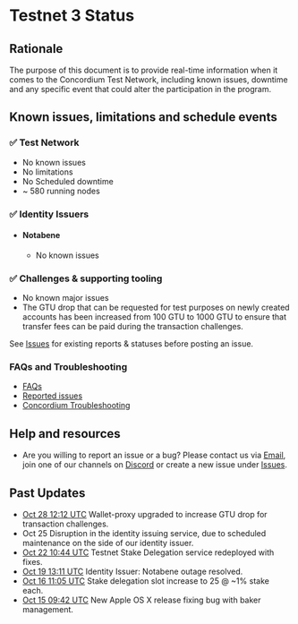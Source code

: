 # Testnet 3 Status

## Rationale

The purpose of this document is to provide real-time information when it comes to the Concordium Test Network, including known issues, downtime and any specific event that could alter the participation in the program.


## Known issues, limitations and schedule events

###  ✅ Test Network

* No known issues
* No limitations
* No Scheduled downtime
* ~ 580 running nodes

### ✅ Identity Issuers

* #### Notabene
  * No known issues

### ✅ Challenges & supporting tooling

* No known major issues
* The GTU drop that can be requested for test purposes on newly created accounts has been increased from 100 GTU to 1000 GTU to ensure that transfer fees can be paid during the transaction challenges.

See [Issues](https://github.com/Concordium/Testnet3-Challenges/issues) for existing reports & statuses before posting an issue.


### FAQs and Troubleshooting

* [FAQs](https://github.com/Concordium/Testnet3-Challenges/projects/3)
* [Reported issues](https://github.com/Concordium/Testnet3-Challenges/projects/2)
* [Concordium Troubleshooting](https://developers.concordium.com/testnet/docs/troubleshooting)


## Help and resources
* Are you willing to report an issue or a bug? Please contact us via [Email](mailto:"testnet@concordium.com"), join one of our channels on [Discord](https://discord.gg/cSuwQSh) or create a new issue under [Issues](https://github.com/Concordium/Testnet3-Challenges/issues).


## Past Updates

- [Oct 28 12:12 UTC](https://discord.com/channels/667378330923696158/667387027003670528/768786895470854164) Wallet-proxy upgraded to increase GTU drop for transaction challenges.
- Oct 25 Disruption in the identity issuing service, due to scheduled maintenance on the side of our identity issuer.
- [Oct 22 10:44 UTC](https://discord.com/channels/667378330923696158/667387027003670528/768786895470854164) Testnet Stake Delegation service redeployed with fixes.
- [Oct 19 13:11 UTC](https://github.com/Concordium/Testnet3-Challenges/issues/644) Identity Issuer: Notabene outage resolved.
- [Oct 16 11:05 UTC](https://github.com/Concordium/Testnet3-Challenges/issues/299) Stake delegation slot increase to 25 @ ~1% stake each.
- [Oct 15 09:42 UTC](https://github.com/Concordium/Testnet3-Challenges/issues/291) New Apple OS X release fixing bug with baker management.
